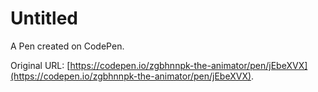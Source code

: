 # Untitled

A Pen created on CodePen.

Original URL: [https://codepen.io/zgbhnnpk-the-animator/pen/jEbeXVX](https://codepen.io/zgbhnnpk-the-animator/pen/jEbeXVX).

